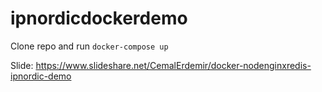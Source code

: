# ipnordicdockerdemo

Clone repo and run `docker-compose up`

Slide: https://www.slideshare.net/CemalErdemir/docker-nodenginxredis-ipnordic-demo
